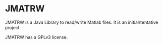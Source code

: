 # JMATRW
JMATRW is a Java Library to read/write Matlab files. It is an initial/tentative project.

JMATRW has a GPLv3 license.
